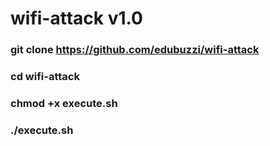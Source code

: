 # wifi-attack v1.0

### git clone https://github.com/edubuzzi/wifi-attack

### cd wifi-attack

### chmod +x execute.sh

### ./execute.sh
